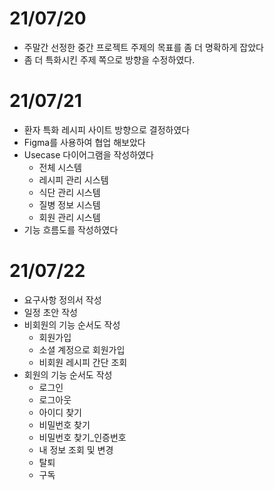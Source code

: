 # 21/07/20
- 주말간 선정한 중간 프로젝트 주제의 목표를 좀 더 명확하게 잡았다  
- 좀 더 특화시킨 주제 쪽으로 방향을 수정하였다.

# 21/07/21
- 환자 특화 레시피 사이트 방향으로 결정하였다
- Figma를 사용하여 협업 해보았다
- Usecase 다이어그램을 작성하였다
    - 전체 시스템
    - 레시피 관리 시스템
    - 식단 관리 시스템
    - 질병 정보 시스템 
    - 회원 관리 시스템 
- 기능 흐름도를 작성하였다

# 21/07/22
- 요구사항 정의서 작성
- 일정 초안 작성
- 비회원의 기능 순서도 작성
    - 회원가입
    - 소셜 계정으로 회원가입
    - 비회원 레시피 간단 조회
- 회원의 기능 순서도 작성 
    - 로그인
    - 로그아웃
    - 아이디 찾기
    - 비밀번호 찾기
    - 비밀번호 찾기_인증번호
    - 내 정보 조회 및 변경 
    - 탈퇴
    - 구독
